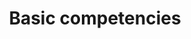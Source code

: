 ---
title: Basic competencies
longTitle: 'Basic competencies'
tags:
- gccommon
usedFor:
- "[[Life skills]]"
---